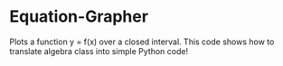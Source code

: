 # Equation-Grapher
Plots a function y = f(x) over a closed interval.
This code shows how to translate algebra class into simple Python code!
